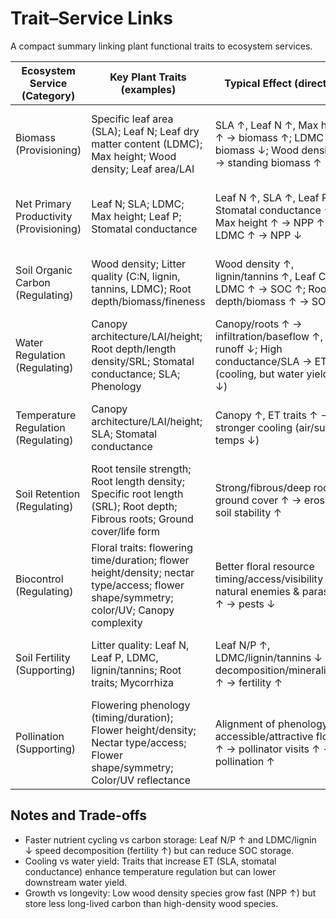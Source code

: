 # Trait–Service Links

A compact summary linking plant functional traits to ecosystem services.

| Ecosystem Service (Category) | Key Plant Traits (examples) | Typical Effect (direction) | Why it matters (short rationale) |
|---|---|---|---|
| Biomass (Provisioning) | Specific leaf area (SLA); Leaf N; Leaf dry matter content (LDMC); Max height; Wood density; Leaf area/LAI | SLA ↑, Leaf N ↑, Max height ↑ → biomass ↑; LDMC ↑ → biomass ↓; Wood density ↑ → standing biomass ↑ | Leaf “economic” traits control photosynthesis/growth; height and canopy capture light; dense wood stores C longer. |
| Net Primary Productivity (Provisioning) | Leaf N; SLA; LDMC; Max height; Leaf P; Stomatal conductance | Leaf N ↑, SLA ↑, Leaf P ↑, Stomatal conductance ↑, Max height ↑ → NPP ↑; LDMC ↑ → NPP ↓ | Higher nutrient content and gas exchange boost photosynthesis; tall canopies intercept more light. |
| Soil Organic Carbon (Regulating) | Wood density; Litter quality (C:N, lignin, tannins, LDMC); Root depth/biomass/fineness | Wood density ↑, lignin/tannins ↑, Leaf C:N ↑, LDMC ↑ → SOC ↑; Root depth/biomass ↑ → SOC ↑ | Slow-turnover tissues and deeper roots increase carbon residence time and belowground C inputs. |
| Water Regulation (Regulating) | Canopy architecture/LAI/height; Root depth/length density/SRL; Stomatal conductance; SLA; Phenology | Canopy/roots ↑ → infiltration/baseflow ↑, peak runoff ↓; High conductance/SLA → ET ↑ (cooling, but water yield can ↓) | Structure intercepts rain and improves infiltration; ET traits modulate water flux and cooling. |
| Temperature Regulation (Regulating) | Canopy architecture/LAI/height; SLA; Stomatal conductance | Canopy ↑, ET traits ↑ → stronger cooling (air/surface temps ↓) | Shading and evapotranspiration dissipate heat and reduce local temperatures. |
| Soil Retention (Regulating) | Root tensile strength; Root length density; Specific root length (SRL); Root depth; Fibrous roots; Ground cover/life form | Strong/fibrous/deep roots ↑, ground cover ↑ → erosion ↓, soil stability ↑ | Roots bind soil and resist shear; cover reduces raindrop impact and overland flow. |
| Biocontrol (Regulating) | Floral traits: flowering time/duration; flower height/density; nectar type/access; flower shape/symmetry; color/UV; Canopy complexity | Better floral resource timing/access/visibility ↑ → natural enemies & parasitoids ↑ → pests ↓ | Floral resources and structure support enemies of pests (and pollinators), enhancing top-down control. |
| Soil Fertility (Supporting) | Litter quality: Leaf N, Leaf P, LDMC, lignin/tannins; Root traits; Mycorrhiza | Leaf N/P ↑, LDMC/lignin/tannins ↓ → decomposition/mineralization ↑ → fertility ↑ | Nutrient-rich, labile litter cycles faster; roots and fungi accelerate nutrient turnover. |
| Pollination (Supporting) | Flowering phenology (timing/duration); Flower height/density; Nectar type/access; Flower shape/symmetry; Color/UV reflectance | Alignment of phenology + accessible/attractive flowers ↑ → pollinator visits ↑ → pollination ↑ | Timing and accessibility drive pollinator attraction and effectiveness. |

## Notes and Trade-offs

- Faster nutrient cycling vs carbon storage: Leaf N/P ↑ and LDMC/lignin ↓ speed decomposition (fertility ↑) but can reduce SOC storage.
- Cooling vs water yield: Traits that increase ET (SLA, stomatal conductance) enhance temperature regulation but can lower downstream water yield.
- Growth vs longevity: Low wood density species grow fast (NPP ↑) but store less long-lived carbon than high-density wood species.
